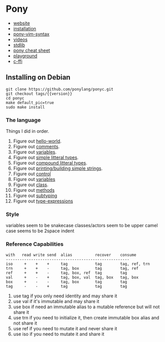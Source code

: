 # Pony

  * [website]( https://www.ponylang.io/)
  * [installation](https://github.com/ponylang/ponyc/blob/master/README.md#installation)
  * [pony-vim-syntax](https://github.com/dleonard0/pony-vim-syntax)
  * [videos](https://www.youtube.com/playlist?list=PLfHYba8zC7hQmDRUcYfJolL2WpUFO8XWC)
  * [stdlib](https://stdlib.ponylang.io/)
  * [pony cheat sheet](https://www.ponylang.io/media/cheatsheet/pony-cheat-sheet.pdf)
  * [playground](https://playground.ponylang.io/)
  * [c-ffi](https://avranju.gitbooks.io/pony-tutorial/c-ffi/calling-c.html)


## Installing on Debian

```
git clone https://github.com/ponylang/ponyc.git
git checkout tags/{{version}}
cd ponyc
make default_pic=true
sudo make install
```

### The language

Things I did in order.

  1. Figure out [hello-world](https://github.com/mgreenly/notes/blob/master/pony/hello/main.pony).
  1. Figure out [comments](https://github.com/mgreenly/notes/blob/master/pony/comments/main.pony).
  1. Figure out [variables](https://github.com/mgreenly/notes/blob/master/pony/variables/main.pony).
  1. Figure out [simple litteral types](https://github.com/mgreenly/notes/blob/master/pony/litterals/main.pony).
  1. Figure out [compound litteral types](https://github.com/mgreenly/notes/blob/master/pony/compound/main.pony).
  1. Figure out [printing/building simple strings](https://github.com/mgreenly/notes/blob/master/pony/printing/main.pony).
  1. Figure out [control](https://github.com/mgreenly/notes/blob/master/pony/control/main.pony)
  1. Figure out [variables](https://github.com/mgreenly/notes/blob/master/pony/variables/main.pony)
  1. Figure out [class](https://github.com/mgreenly/notes/blob/master/pony/class/main.pony).
  1. Figure out [methods](https://github.com/mgreenly/notes/blob/master/pony/methods/main.pony)
  1. Figure out [subtyping](https://github.com/mgreenly/notes/blob/master/pony/subtyping/main.pony)
  1. Figure out [type-expressions](https://github.com/mgreenly/notes/blob/master/pony/type-expressions/main.pony)

### Style

  variables seem to be snakecase
  classes/actors seem to be upper camel case
  seems to be 2space indent


### Reference Capabilities

```
with   read write send  alias          recover    consume
------------------------------------------------------
iso     +    +    +     tag            tag        tag, ref, trn
trn     +    +    -     tag, box       tag        tag, ref
ref     +    +    -     tag, box, ref  tag        tag
val     +    -    +     tag, box, val  tag, box   tag, box
box     +    -    -     tag, box       tag        tag
tag     -    -    +     tag            tag        tag
```


  1. use tag if you only need identity and may share it
  3. use val if it's immutable and may share it
  2. use box if need an immutable alias to a mutable reference but will not share it
  5. use trn if you need to initialize it, then create immutable box alias and not share it
  4. use ref if you need to mutate it and never share it
  6. use iso if you need to mutate it and share it
